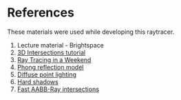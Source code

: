 # References

These materials were used while developing this raytracer.

1. Lecture material - Brightspace
2. [3D Intersections tutorial](http://geomalgorithms.com/a06-_intersect-2.html)
3. [Ray Tracing in a Weekend](https://github.com/RayTracing/raytracing.github.io)
4. [Phong reflection model](https://en.wikipedia.org/wiki/Phong_reflection_model)
5. [Diffuse point lighting](https://www.tomdalling.com/blog/modern-opengl/06-diffuse-point-lighting/)
6. [Hard shadows](https://www.scratchapixel.com/lessons/3d-basic-rendering/introduction-to-shading/ligth-and-shadows)
8. [Fast AABB-Ray intersections](https://medium.com/@bromanz/another-view-on-the-classic-ray-aabb-intersection-algorithm-for-bvh-traversal-41125138b525)

